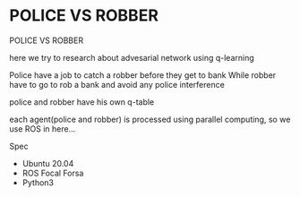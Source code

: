 # POLICE VS ROBBER
POLICE VS ROBBER

here we try to research about advesarial network using q-learning

Police have a job to catch a robber before they get to bank
While robber have to go to rob a bank and avoid any police interference

police and robber have his own q-table

each agent(police and robber) is processed using parallel computing, so we use ROS in here...

Spec 
- Ubuntu 20.04
- ROS Focal Forsa
- Python3
